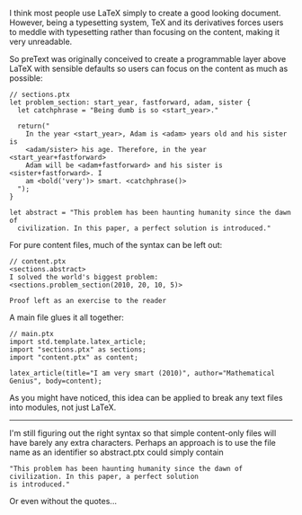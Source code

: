 I think most people use LaTeX simply to create a good looking document. However,
being a typesetting system, TeX and its derivatives forces users to meddle with
typesetting rather than focusing on the content, making it very unreadable.

So preText was originally conceived to create a programmable layer above LaTeX
with sensible defaults so users can focus on the content as much as possible:

```
// sections.ptx
let problem_section: start_year, fastforward, adam, sister {
  let catchphrase = "Being dumb is so <start_year>."

  return("
    In the year <start_year>, Adam is <adam> years old and his sister is
    <adam/sister> his age. Therefore, in the year <start_year+fastforward>
    Adam will be <adam+fastforward> and his sister is <sister+fastforward>. I
    am <bold('very')> smart. <catchphrase()>
  ");
}

let abstract = "This problem has been haunting humanity since the dawn of
  civilization. In this paper, a perfect solution is introduced."
```

For pure content files, much of the syntax can be left out:

```
// content.ptx
<sections.abstract>
I solved the world's biggest problem:
<sections.problem_section(2010, 20, 10, 5)>

Proof left as an exercise to the reader
```

A main file glues it all together:

```
// main.ptx
import std.template.latex_article;
import "sections.ptx" as sections;
import "content.ptx" as content;

latex_article(title="I am very smart (2010)", author="Mathematical Genius", body=content);
```

As you might have noticed, this idea can be applied to break any text files into modules, not just LaTeX.

---

I'm still figuring out the right syntax so that simple content-only files will
have barely any extra characters. Perhaps an approach is to use the file name as
an identifier so abstract.ptx could simply contain

```
"This problem has been haunting humanity since the dawn of civilization. In this paper, a perfect solution
is introduced."
```

Or even without the quotes...
